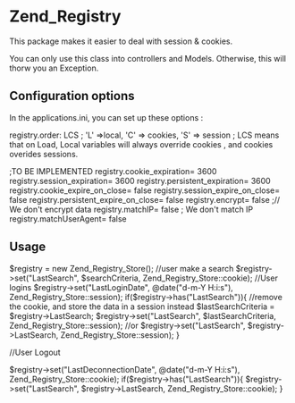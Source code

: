 Zend_Registry
=============

This package makes it easier to deal with session &amp; cookies.


You can only use this class into controllers and Models. Otherwise, this will thorw you an Exception.



Configuration options
---------------------

In the applications.ini, you can set up these options : 


registry.order: LCS
; 'L' =>local, 'C' => cookies, 'S' => session
; LCS means that on Load, Local variables will always override cookies , and cookies overides sessions.

;TO BE IMPLEMENTED
registry.cookie_expiration= 3600
registry.session_expiration= 3600
registry.persistent_expiration= 3600
registry.cookie_expire_on_close= false
registry.session_expire_on_close= false
registry.persistent_expire_on_close= false
registry.encrypt= false ;// We don't encrypt data
registry.matchIP= false ; We don't match IP
registry.matchUserAgent= false


Usage
-----

$registry = new Zend_Registry_Store();
//user make a search
$registry->set("LastSearch", $searchCriteria, Zend_Registry_Store::cookie);
//User logins
$registry->set("LastLoginDate", @date("d-m-Y H:i:s"), Zend_Registry_Store::session);            
if($registry->has("LastSearch")){
  //remove the cookie, and store the data in a session instead
  $lastSearchCriteria = $registry->LastSearch;
  $registry->set("LastSearch", $lastSearchCriteria, Zend_Registry_Store::session);
  //or
  $registry->set("LastSearch", $registry->LastSearch, Zend_Registry_Store::session);
}

//User Logout

$registry->set("LastDeconnectionDate", @date("d-m-Y H:i:s"), Zend_Registry_Store::cookie);
if($registry->has("LastSearch")){
  $registry->set("LastSearch", $registry->LastSearch, Zend_Registry_Store::cookie);
}
